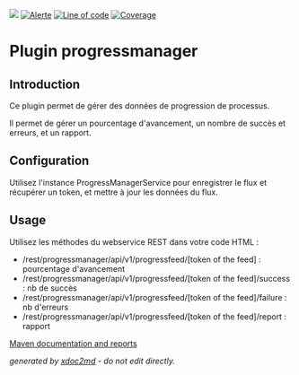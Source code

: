 ![](https://dev.lutece.paris.fr/jenkins/buildStatus/icon?job=tech-library-progressmanager-deploy)
[![Alerte](https://dev.lutece.paris.fr/sonar/api/project_badges/measure?project=fr.paris.lutece.plugins%3Aplugin-progressmanager&metric=alert_status)](https://dev.lutece.paris.fr/sonar/dashboard?id=fr.paris.lutece.plugins%3Aplugin-progressmanager)
[![Line of code](https://dev.lutece.paris.fr/sonar/api/project_badges/measure?project=fr.paris.lutece.plugins%3Aplugin-progressmanager&metric=ncloc)](https://dev.lutece.paris.fr/sonar/dashboard?id=fr.paris.lutece.plugins%3Aplugin-progressmanager)
[![Coverage](https://dev.lutece.paris.fr/sonar/api/project_badges/measure?project=fr.paris.lutece.plugins%3Aplugin-progressmanager&metric=coverage)](https://dev.lutece.paris.fr/sonar/dashboard?id=fr.paris.lutece.plugins%3Aplugin-progressmanager)

# Plugin progressmanager

## Introduction

Ce plugin permet de gérer des données de progression de processus.

Il permet de gérer un pourcentage d'avancement, un nombre de succès et erreurs, et un rapport.

## Configuration

Utilisez l'instance ProgressManagerService pour enregistrer le flux et récupérer un token, et mettre à jour les données du flux.

## Usage

Utilisez les méthodes du webservice REST dans votre code HTML :

 
* /rest/progressmanager/api/v1/progressfeed/[token of the feed] : pourcentage d'avancement
* /rest/progressmanager/api/v1/progressfeed/[token of the feed]/success : nb de succès
* /rest/progressmanager/api/v1/progressfeed/[token of the feed]/failure : nb d'erreurs
* /rest/progressmanager/api/v1/progressfeed/[token of the feed]/report : rapport


[Maven documentation and reports](https://dev.lutece.paris.fr/plugins/plugin-progressmanager/)



 *generated by [xdoc2md](https://github.com/lutece-platform/tools-maven-xdoc2md-plugin) - do not edit directly.*